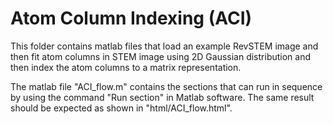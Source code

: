 Atom Column Indexing (ACI)
===

This folder contains matlab files that load an example RevSTEM image and then fit atom columns in STEM image using 2D Gaussian distribution and then index the atom columns to a matrix representation.

The matlab file "ACI_flow.m" contains the sections that can run in sequence by using the command "Run section" in Matlab software. The same result should be expected as shown in "html/ACI_flow.html".

